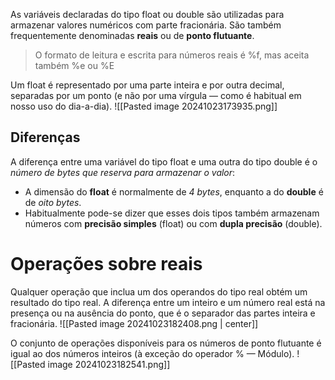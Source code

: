 As variáveis declaradas do tipo float ou double são utilizadas para armazenar valores numéricos com parte fracionária. São também frequentemente denominadas **reais** ou de **ponto flutuante**.

> O formato de leitura e escrita para números reais é %f, mas aceita também %e ou %E

Um float é representado por uma parte inteira e por outra decimal, separadas por um ponto (e não por uma vírgula — como é habitual em nosso uso do dia-a-dia).
![[Pasted image 20241023173935.png]]
## Diferenças
A diferença entre uma variável do tipo float e uma outra do tipo double é o *número de bytes que reserva para armazenar o valor*: 
- A dimensão do **float** é normalmente de *4 bytes*, enquanto a do **double** é de *oito bytes*. 
- Habitualmente pode-se dizer que esses dois tipos também armazenam números com **precisão simples** (float) ou com **dupla precisão** (double).

# Operações sobre reais
Qualquer operação que inclua um dos operandos do tipo real obtém um resultado do tipo real. A diferença entre um inteiro e um número real está na presença ou na ausência do ponto, que é o separador das partes inteira e fracionária.
![[Pasted image 20241023182408.png | center]]

O conjunto de operações disponíveis para os números de ponto flutuante é igual ao dos números inteiros (à exceção do operador % — Módulo).
![[Pasted image 20241023182541.png]]
